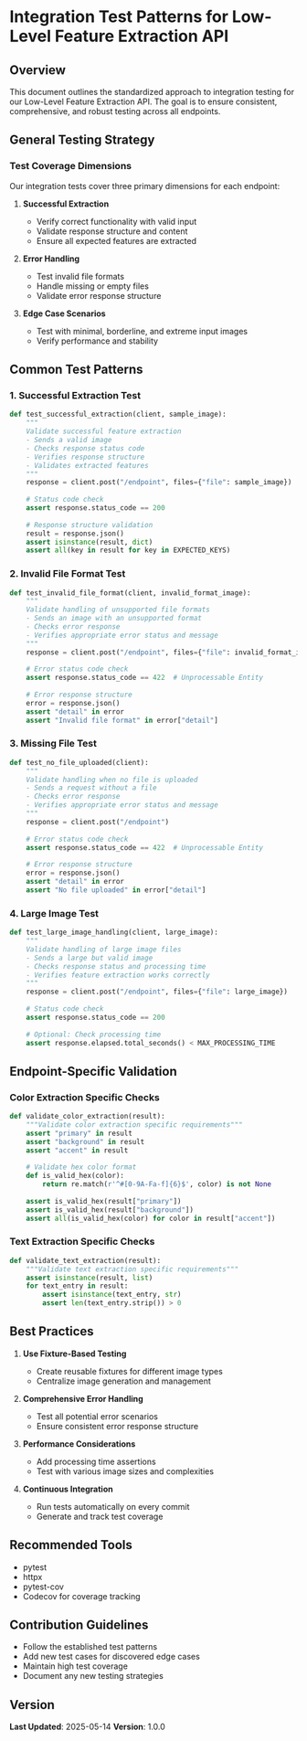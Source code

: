 # Integration Test Patterns for Low-Level Feature Extraction API

## Overview
This document outlines the standardized approach to integration testing for our Low-Level Feature Extraction API. The goal is to ensure consistent, comprehensive, and robust testing across all endpoints.

## General Testing Strategy

### Test Coverage Dimensions
Our integration tests cover three primary dimensions for each endpoint:
1. **Successful Extraction**
   - Verify correct functionality with valid input
   - Validate response structure and content
   - Ensure all expected features are extracted

2. **Error Handling**
   - Test invalid file formats
   - Handle missing or empty files
   - Validate error response structure

3. **Edge Case Scenarios**
   - Test with minimal, borderline, and extreme input images
   - Verify performance and stability

## Common Test Patterns

### 1. Successful Extraction Test
```python
def test_successful_extraction(client, sample_image):
    """
    Validate successful feature extraction
    - Sends a valid image
    - Checks response status code
    - Verifies response structure
    - Validates extracted features
    """
    response = client.post("/endpoint", files={"file": sample_image})
    
    # Status code check
    assert response.status_code == 200
    
    # Response structure validation
    result = response.json()
    assert isinstance(result, dict)
    assert all(key in result for key in EXPECTED_KEYS)
```

### 2. Invalid File Format Test
```python
def test_invalid_file_format(client, invalid_format_image):
    """
    Validate handling of unsupported file formats
    - Sends an image with an unsupported format
    - Checks error response
    - Verifies appropriate error status and message
    """
    response = client.post("/endpoint", files={"file": invalid_format_image})
    
    # Error status code check
    assert response.status_code == 422  # Unprocessable Entity
    
    # Error response structure
    error = response.json()
    assert "detail" in error
    assert "Invalid file format" in error["detail"]
```

### 3. Missing File Test
```python
def test_no_file_uploaded(client):
    """
    Validate handling when no file is uploaded
    - Sends a request without a file
    - Checks error response
    - Verifies appropriate error status and message
    """
    response = client.post("/endpoint")
    
    # Error status code check
    assert response.status_code == 422  # Unprocessable Entity
    
    # Error response structure
    error = response.json()
    assert "detail" in error
    assert "No file uploaded" in error["detail"]
```

### 4. Large Image Test
```python
def test_large_image_handling(client, large_image):
    """
    Validate handling of large image files
    - Sends a large but valid image
    - Checks response status and processing time
    - Verifies feature extraction works correctly
    """
    response = client.post("/endpoint", files={"file": large_image})
    
    # Status code check
    assert response.status_code == 200
    
    # Optional: Check processing time
    assert response.elapsed.total_seconds() < MAX_PROCESSING_TIME
```

## Endpoint-Specific Validation

### Color Extraction Specific Checks
```python
def validate_color_extraction(result):
    """Validate color extraction specific requirements"""
    assert "primary" in result
    assert "background" in result
    assert "accent" in result
    
    # Validate hex color format
    def is_valid_hex(color):
        return re.match(r'^#[0-9A-Fa-f]{6}$', color) is not None
    
    assert is_valid_hex(result["primary"])
    assert is_valid_hex(result["background"])
    assert all(is_valid_hex(color) for color in result["accent"])
```

### Text Extraction Specific Checks
```python
def validate_text_extraction(result):
    """Validate text extraction specific requirements"""
    assert isinstance(result, list)
    for text_entry in result:
        assert isinstance(text_entry, str)
        assert len(text_entry.strip()) > 0
```

## Best Practices

1. **Use Fixture-Based Testing**
   - Create reusable fixtures for different image types
   - Centralize image generation and management

2. **Comprehensive Error Handling**
   - Test all potential error scenarios
   - Ensure consistent error response structure

3. **Performance Considerations**
   - Add processing time assertions
   - Test with various image sizes and complexities

4. **Continuous Integration**
   - Run tests automatically on every commit
   - Generate and track test coverage

## Recommended Tools
- pytest
- httpx
- pytest-cov
- Codecov for coverage tracking

## Contribution Guidelines
- Follow the established test patterns
- Add new test cases for discovered edge cases
- Maintain high test coverage
- Document any new testing strategies

## Version
**Last Updated**: 2025-05-14
**Version**: 1.0.0
